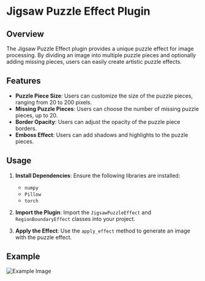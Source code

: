 # Jigsaw Puzzle Effect Plugin

## Overview

The Jigsaw Puzzle Effect plugin provides a unique puzzle effect for image processing. By dividing an image into multiple puzzle pieces and optionally adding missing pieces, users can easily create artistic puzzle effects.

## Features

- **Puzzle Piece Size**: Users can customize the size of the puzzle pieces, ranging from 20 to 200 pixels.
- **Missing Puzzle Pieces**: Users can choose the number of missing puzzle pieces, up to 20.
- **Border Opacity**: Users can adjust the opacity of the puzzle piece borders.
- **Emboss Effect**: Users can add shadows and highlights to the puzzle pieces.

## Usage

1. **Install Dependencies**: Ensure the following libraries are installed:
   - `numpy`
   - `Pillow`
   - `torch`

2. **Import the Plugin**: Import the `JigsawPuzzleEffect` and `RegionBoundaryEffect` classes into your project.

3. **Apply the Effect**: Use the `apply_effect` method to generate an image with the puzzle effect.

## Example

![Example Image](images/example.png)